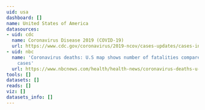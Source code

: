 ```yaml
---
uid: usa
dashboard: []
name: United States of America
datasources:
- uid: cdc
  name: Coronavirus Disease 2019 (COVID-19)
  url: https://www.cdc.gov/coronavirus/2019-ncov/cases-updates/cases-in-us.html
- uid: nbc
  name: 'Coronavirus deaths: U.S map shows number of fatalities compared to confirmed
    cases'
  url: https://www.nbcnews.com/health/health-news/coronavirus-deaths-u-s-map-shows-number-fatalities-compared-confirmed-n1166966
tools: []
datasets: []
reads: []
viz: []
datasets_info: []
---
```


